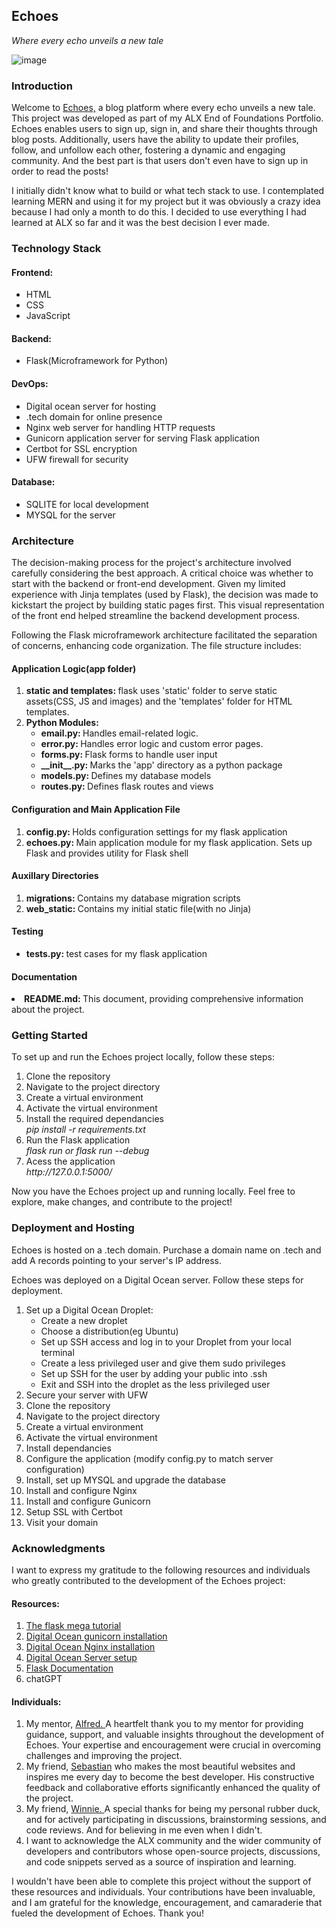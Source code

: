 <h2>Echoes</h2>
<p><i>Where every echo unveils a new tale </i></p>

![image](https://github.com/terryyufei/echoes/assets/123143795/ca3548e8-4e88-44e0-b2c8-5ec5f237af94)


<h3>Introduction</h3>
<p>
    Welcome to <a href="https://echoesblog.tech/index">Echoes,</a>  a blog platform where every echo unveils a new tale. This project was developed as part of my ALX End of Foundations Portfolio. 
    Echoes enables users to sign up, sign in, and share their thoughts through blog posts.
    Additionally, users have the ability to update their profiles, follow, and unfollow each other, fostering a dynamic and engaging community.
    And the best part is that users don't even have to sign up in order to read the posts!
</p>
<p>
    I initially didn't know what to build or what tech stack to use. I contemplated learning MERN and using it for my project but it was obviously a crazy
    idea because I had only a  month to do this. I decided to use everything I had learned at ALX so far and it was the best decision I ever made.
</p>

<h3>Technology Stack</h3>
<p>
    <h4>Frontend: </h4>
        <ul>
            <li>HTML</li>
            <li>CSS</li>
            <li>JavaScript</li>
        </ul>
</p>
<p>
    <h4>Backend:</h4>
        <ul>
            <li>Flask(Microframework for Python)</li>
        </ul>
</p>
<p>
    <h4>DevOps:</h4>
    <ul>
        <li>Digital ocean server for hosting</li>
        <li>.tech domain for online presence</li>
        <li>Nginx web server for handling HTTP requests</li>
        <li>Gunicorn application server for serving Flask application</li>
        <li>Certbot for SSL encryption</li>
        <li>UFW firewall for security</li>
    </ul>
</p>
<p>
    <h4>Database:</h4>
    <ul>
        <li>SQLITE for local development</li>
        <li>MYSQL for the server</li>
    </ul>
</p>

<h3>Architecture</h3>
<p>
    The decision-making process for the project's architecture involved carefully considering the best approach. 
    A critical choice was whether to start with the backend or front-end development. 
    Given my limited experience with Jinja templates (used by Flask), 
    the decision was made to kickstart the project by building static pages first. 
    This visual representation of the front end helped streamline the backend development process.
</p>
<p>
    Following the Flask microframework architecture facilitated the separation of concerns, enhancing code organization. 
    The file structure includes:
</p>
<p>
    <h4>Application Logic(app folder)</h4>
    <ol>
        <li><strong>static and templates: </strong>flask uses 'static' folder to serve static assets(CSS, JS and images)
        and the 'templates' folder for HTML templates.
        </li>
        <li><strong>Python Modules:</strong>
        <ul>
            <li><strong>email.py: </strong>Handles email-related logic.</li>
            <li><strong>error.py: </strong>Handles error logic and custom error pages.</li>
            <li><strong>forms.py: </strong>Flask forms to handle user input</li>
            <li><strong>__init__.py: </strong>Marks the 'app' directory as a python package</li>
            <li><strong>models.py: </strong>Defines my database models</li>
            <li><strong>routes.py: </strong>Defines flask routes and views</li>
        </ul></li>
    </ol>
</p>
<p>
    <h4>Configuration and Main Application File</h4>
    <ol>
        <li><strong>config.py: </strong>Holds configuration settings for my flask application</li>
        <li><strong>echoes.py: </strong>Main application module for my flask application. Sets up Flask and provides utility for Flask shell</li>
    </ol>
</p>
<p>
    <h4>Auxillary Directories</h4>
    <ol>
        <li><strong>migrations: </strong>Contains my database migration scripts</li>
        <li><strong>web_static: </strong>Contains my initial static file(with no Jinja)</li>       
    </ol>
</p>
<p>
    <h4>Testing</h4>
    <ul>
         <li><strong>tests.py: </strong> test cases for my flask application</li>
    </ul>
</p>
<p>
    <h4>Documentation</h4>
    <li><strong>README.md: </strong>This document, providing comprehensive information about the project.</li>
</p>

<h3>Getting Started</h3>
<p>
    To set up and run the Echoes project locally, follow these steps:
    <ol>
        <li>Clone the repository</li>
        <li>Navigate to the project directory</li>
        <li>Create a virtual environment</li>
        <li>Activate the virtual environment</li>
        <li>Install the required dependancies</li>
            <em>pip install -r requirements.txt</em> 
        <li>Run the Flask application</li>
            <em>flask run or flask run --debug</em>
        <li>Acess the application</li>
            <em>http://127.0.0.1:5000/</em>
    </ol>
</p>
<p>
   Now you have the Echoes project up and running locally. Feel free to explore, make changes, 
   and contribute to the project! 
</p>

<h3>Deployment and Hosting</h3>
<p>
    Echoes is hosted on a .tech domain. Purchase a domain name on .tech and add A records 
    pointing to your server's IP address.
</p>
<p>
    Echoes was deployed on a Digital Ocean server. Follow these steps for deployment.
    <ol>
        <li>Set up a Digital Ocean Droplet:
            <ul>
                <li>Create a new droplet</li>
                <li>Choose a distribution(eg Ubuntu)</li>
                <li>Set up SSH access and log in to your Droplet from your local terminal</li>
                <li>Create a less privileged user and give them sudo privileges</li>
                <li>Set up SSH for the user by adding your public into .ssh</li>
                <li>Exit and SSH into the droplet as the less privileged user</li>
            </ul>
        </li>
        <li>Secure your server with UFW</li>
        <li>Clone the repository</li>
        <li>Navigate to the project directory</li>
        <li>Create a virtual environment</li>
        <li>Activate the virtual environment</li>
        <li>Install dependancies</li>
        <li>Configure the application (modify config.py to match server configuration)</li>
        <li>Install, set up MYSQL and upgrade the database</li>
        <li>Install and configure Nginx</li>
        <li>Install and configure Gunicorn </li>
        <li>Setup SSL with Certbot</li>
        <li>Visit your domain</li>        
    </ol>
</p>

<h3>Acknowledgments</h3>
<p>
    I want to express my gratitude to the following resources and individuals who greatly 
    contributed to the development of the Echoes project:
</p>

<h4>Resources: </h4>
<p>
    <ol>
        <li><a href="https://blog.miguelgrinberg.com/post/the-flask-mega-tutorial-part-i-hello-world">The flask mega tutorial</a></li>
        <li><a href="https://www.digitalocean.com/community/tutorials/how-to-serve-flask-applications-with-gunicorn-and-nginx-on-ubuntu-22-04">Digital Ocean gunicorn installation</a></li>
        <li><a href="https://www.digitalocean.com/community/tutorials/how-to-install-nginx-on-ubuntu-22-04">Digital Ocean Nginx installation</a></li>
        <li><a href="https://www.digitalocean.com/community/tutorials/initial-server-setup-with-ubuntu-22-04">Digital Ocean Server setup</a></li>
        <li><a href="https://flask.palletsprojects.com/en/3.0.x/">Flask Documentation</a></li>
        <li>chatGPT</li>
    </ol>
</p>

<h4>Individuals: </h4>
<p>
    <ol>
        <li>My mentor, <a href="https://github.com/muindetuva">Alfred. </a>
            A heartfelt thank you to my mentor for providing guidance, support, and valuable insights throughout the development of Echoes. 
            Your expertise and encouragement were crucial in overcoming challenges and improving the project.
        </li>
        <li>
            My friend, <a href="https://github.com/astianmuchui">Sebastian</a>
            who makes the most beautiful websites and inspires me every day to become the best 
            developer. His constructive feedback and collaborative efforts significantly enhanced the quality of the project.
        </li>
        <li>
            My friend, <a href="https://github.com/WinnieNgina">Winnie. </a>
            A special thanks for being my personal rubber duck, and for actively participating in discussions, brainstorming sessions, and code reviews.
            And for believing in me even when I didn't.
        </li>
        <li>
            I want to acknowledge the ALX community and the wider community of developers and contributors whose open-source projects, discussions, 
            and code snippets served as a source of inspiration and learning.
        </li>
    </ol>
</p>
<p>
    I wouldn't have been able to complete this project without the support of these resources and individuals. 
    Your contributions have been invaluable, and I am grateful for the knowledge, encouragement, 
    and camaraderie that fueled the development of Echoes. Thank you!
</p>
